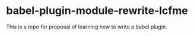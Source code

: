 # babel-plugin-module-rewrite-lcfme

This is a repo for proposal of learning how to write a babel plugin.
